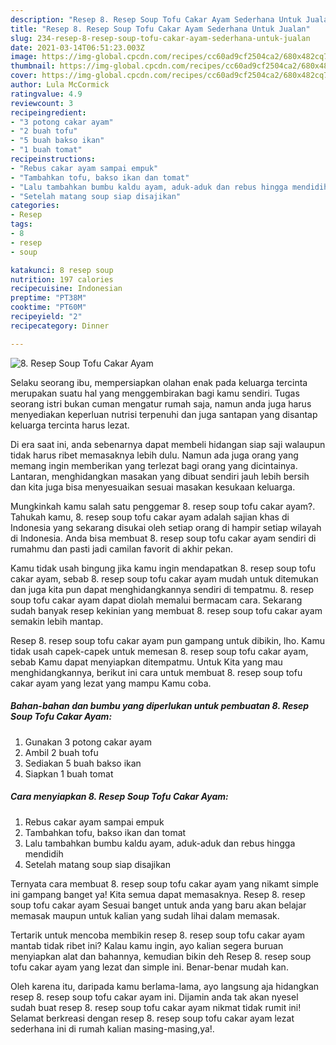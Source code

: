 ```yaml
---
description: "Resep 8. Resep Soup Tofu Cakar Ayam Sederhana Untuk Jualan"
title: "Resep 8. Resep Soup Tofu Cakar Ayam Sederhana Untuk Jualan"
slug: 234-resep-8-resep-soup-tofu-cakar-ayam-sederhana-untuk-jualan
date: 2021-03-14T06:51:23.003Z
image: https://img-global.cpcdn.com/recipes/cc60ad9cf2504ca2/680x482cq70/8-resep-soup-tofu-cakar-ayam-foto-resep-utama.jpg
thumbnail: https://img-global.cpcdn.com/recipes/cc60ad9cf2504ca2/680x482cq70/8-resep-soup-tofu-cakar-ayam-foto-resep-utama.jpg
cover: https://img-global.cpcdn.com/recipes/cc60ad9cf2504ca2/680x482cq70/8-resep-soup-tofu-cakar-ayam-foto-resep-utama.jpg
author: Lula McCormick
ratingvalue: 4.9
reviewcount: 3
recipeingredient:
- "3 potong cakar ayam"
- "2 buah tofu"
- "5 buah bakso ikan"
- "1 buah tomat"
recipeinstructions:
- "Rebus cakar ayam sampai empuk"
- "Tambahkan tofu, bakso ikan dan tomat"
- "Lalu tambahkan bumbu kaldu ayam, aduk-aduk dan rebus hingga mendidih"
- "Setelah matang soup siap disajikan"
categories:
- Resep
tags:
- 8
- resep
- soup

katakunci: 8 resep soup 
nutrition: 197 calories
recipecuisine: Indonesian
preptime: "PT38M"
cooktime: "PT60M"
recipeyield: "2"
recipecategory: Dinner

---
```



![8. Resep Soup Tofu Cakar Ayam](https://img-global.cpcdn.com/recipes/cc60ad9cf2504ca2/680x482cq70/8-resep-soup-tofu-cakar-ayam-foto-resep-utama.jpg)

Selaku seorang ibu, mempersiapkan olahan enak pada keluarga tercinta merupakan suatu hal yang menggembirakan bagi kamu sendiri. Tugas seorang istri bukan cuman mengatur rumah saja, namun anda juga harus menyediakan keperluan nutrisi terpenuhi dan juga santapan yang disantap keluarga tercinta harus lezat.

Di era  saat ini, anda sebenarnya dapat membeli hidangan siap saji walaupun tidak harus ribet memasaknya lebih dulu. Namun ada juga orang yang memang ingin memberikan yang terlezat bagi orang yang dicintainya. Lantaran, menghidangkan masakan yang dibuat sendiri jauh lebih bersih dan kita juga bisa menyesuaikan sesuai masakan kesukaan keluarga. 



Mungkinkah kamu salah satu penggemar 8. resep soup tofu cakar ayam?. Tahukah kamu, 8. resep soup tofu cakar ayam adalah sajian khas di Indonesia yang sekarang disukai oleh setiap orang di hampir setiap wilayah di Indonesia. Anda bisa membuat 8. resep soup tofu cakar ayam sendiri di rumahmu dan pasti jadi camilan favorit di akhir pekan.

Kamu tidak usah bingung jika kamu ingin mendapatkan 8. resep soup tofu cakar ayam, sebab 8. resep soup tofu cakar ayam mudah untuk ditemukan dan juga kita pun dapat menghidangkannya sendiri di tempatmu. 8. resep soup tofu cakar ayam dapat diolah memalui bermacam cara. Sekarang sudah banyak resep kekinian yang membuat 8. resep soup tofu cakar ayam semakin lebih mantap.

Resep 8. resep soup tofu cakar ayam pun gampang untuk dibikin, lho. Kamu tidak usah capek-capek untuk memesan 8. resep soup tofu cakar ayam, sebab Kamu dapat menyiapkan ditempatmu. Untuk Kita yang mau menghidangkannya, berikut ini cara untuk membuat 8. resep soup tofu cakar ayam yang lezat yang mampu Kamu coba.

<!--inarticleads1-->

##### Bahan-bahan dan bumbu yang diperlukan untuk pembuatan 8. Resep Soup Tofu Cakar Ayam:

1. Gunakan 3 potong cakar ayam
1. Ambil 2 buah tofu
1. Sediakan 5 buah bakso ikan
1. Siapkan 1 buah tomat




<!--inarticleads2-->

##### Cara menyiapkan 8. Resep Soup Tofu Cakar Ayam:

1. Rebus cakar ayam sampai empuk
1. Tambahkan tofu, bakso ikan dan tomat
1. Lalu tambahkan bumbu kaldu ayam, aduk-aduk dan rebus hingga mendidih
1. Setelah matang soup siap disajikan




Ternyata cara membuat 8. resep soup tofu cakar ayam yang nikamt simple ini gampang banget ya! Kita semua dapat memasaknya. Resep 8. resep soup tofu cakar ayam Sesuai banget untuk anda yang baru akan belajar memasak maupun untuk kalian yang sudah lihai dalam memasak.

Tertarik untuk mencoba membikin resep 8. resep soup tofu cakar ayam mantab tidak ribet ini? Kalau kamu ingin, ayo kalian segera buruan menyiapkan alat dan bahannya, kemudian bikin deh Resep 8. resep soup tofu cakar ayam yang lezat dan simple ini. Benar-benar mudah kan. 

Oleh karena itu, daripada kamu berlama-lama, ayo langsung aja hidangkan resep 8. resep soup tofu cakar ayam ini. Dijamin anda tak akan nyesel sudah buat resep 8. resep soup tofu cakar ayam nikmat tidak rumit ini! Selamat berkreasi dengan resep 8. resep soup tofu cakar ayam lezat sederhana ini di rumah kalian masing-masing,ya!.

